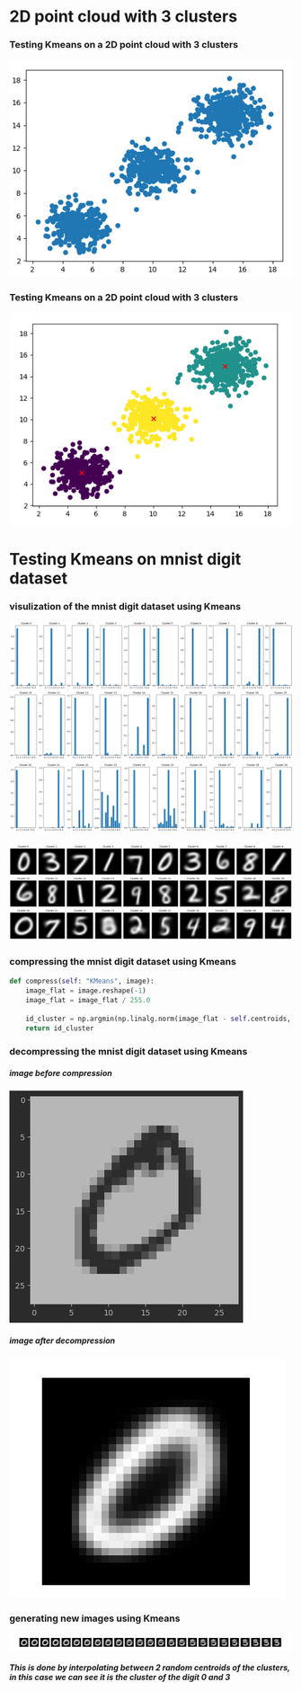 # 2D point cloud with 3 clusters

### Testing Kmeans on a 2D point cloud with 3 clusters


![img.png](img/img.png)

### Testing Kmeans on a 2D point cloud with 3 clusters

![img_1.png](img/img_1.png)


# Testing Kmeans on mnist digit dataset

### visulization of the mnist digit dataset using Kmeans

![img_2.png](img/img_2.png)
![img_3.png](img/img_3.png)
![img_4.png](img/img_4.png)

![img_5.png](img/img_5.png)

### compressing the mnist digit dataset using Kmeans

```python
def compress(self: "KMeans", image):
    image_flat = image.reshape(-1)
    image_flat = image_flat / 255.0

    id_cluster = np.argmin(np.linalg.norm(image_flat - self.centroids, axis=1))
    return id_cluster
```

### decompressing the mnist digit dataset using Kmeans

##### image before compression
![img_7.png](img/img_7.png)
##### image after decompression
![img_6.png](img/img_6.png)


### generating new images using Kmeans

![img_8.png](img/img_8.png)

##### This is done by interpolating between 2 random centroids of the clusters, in this case we can see it is the cluster of the digit 0 and 3
